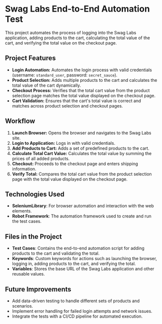 # Swag Labs End-to-End Automation Test

This project automates the process of logging into the Swag Labs application, adding products to the cart, calculating the total value of the cart, and verifying the total value on the checkout page.

## Project Features

- **Login Automation:** Automates the login process with valid credentials (username: `standard_user`, password: `secret_sauce`).
- **Product Selection:** Adds multiple products to the cart and calculates the total value of the cart dynamically.
- **Checkout Process:** Verifies that the total cart value from the product selection page matches the total value displayed on the checkout page.
- **Cart Validation:** Ensures that the cart's total value is correct and matches across product selection and checkout pages.

## Workflow
1. **Launch Browser:** Opens the browser and navigates to the Swag Labs site.
2. **Login to Application:** Logs in with valid credentials.
3. **Add Products to Cart:** Adds a set of predefined products to the cart.
4. **Calculate Total Cart Value:** Calculates the total value by summing the prices of all added products.
5. **Checkout:** Proceeds to the checkout page and enters shipping information.
6. **Verify Total:** Compares the total cart value from the product selection page with the total value displayed on the checkout page.

## Technologies Used
- **SeleniumLibrary**: For browser automation and interaction with the web elements.
- **Robot Framework**: The automation framework used to create and run the test cases.

## Files in the Project
- **Test Cases**: Contains the end-to-end automation script for adding products to the cart and validating the total.
- **Keywords**: Custom keywords for actions such as launching the browser, logging in, adding products to the cart, and verifying the total.
- **Variables**: Stores the base URL of the Swag Labs application and other reusable values.

## Future Improvements
- Add data-driven testing to handle different sets of products and scenarios.
- Implement error handling for failed login attempts and network issues.
- Integrate the tests with a CI/CD pipeline for automated execution.


